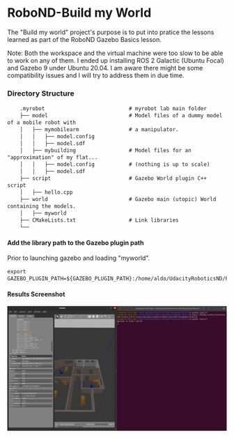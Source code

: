 # RoboND-Build my World
The "Build my world" project's purpose is to put into pratice the lessons learned as part of the RoboND Gazebo Basics lesson. 

Note: Both the workspace and the virtual machine were too slow to be able to work on any of them. I ended up installing ROS 2 Galactic (Ubuntu Focal) and Gazebo 9 under Ubuntu 20.04. I am aware there might be some compatibility issues and I will try to address them in due time.

[//]: # (Image References)

[image1]: ./images/GazeboWorld.png "Screenshot"

### Directory Structure
```
    .myrobot                           # myrobot lab main folder 
    ├── model                          # Model files of a dummy model of a mobile robot with 
    │   ├── mymobilearm                # a manipulator.
    │   │   ├── model.config
    │   │   ├── model.sdf
    │   ├── mybuilding                 # Model files for an "approximation" of my flat...
    │   │   ├── model.config           # (nothing is up to scale)
    │   │   ├── model.sdf
    ├── script                         # Gazebo World plugin C++ script      
    │   ├── hello.cpp
    ├── world                          # Gazebo main (utopic) World containing the models.
    │   ├── myworld
    ├── CMakeLists.txt                 # Link libraries 
    └──                              
```
#### Add the library path to the Gazebo plugin path  

Prior to launching gazebo and loading "myworld".

```
export GAZEBO_PLUGIN_PATH=${GAZEBO_PLUGIN_PATH}:/home/aldo/UdacityRoboticsND/Project1BuildingMyWorld/build
```

#### Results Screenshot

![alt text][image1]
